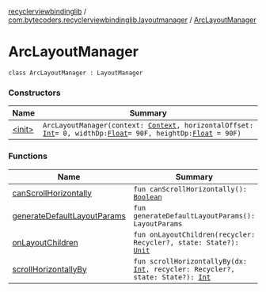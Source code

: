 [recyclerviewbindinglib](../../index.md) / [com.bytecoders.recyclerviewbindinglib.layoutmanager](../index.md) / [ArcLayoutManager](./index.md)

# ArcLayoutManager

`class ArcLayoutManager : LayoutManager`

### Constructors

| Name | Summary |
|---|---|
| [&lt;init&gt;](-init-.md) | `ArcLayoutManager(context: `[`Context`](https://developer.android.com/reference/android/content/Context.html)`, horizontalOffset: `[`Int`](https://kotlinlang.org/api/latest/jvm/stdlib/kotlin/-int/index.html)` = 0, widthDp: `[`Float`](https://kotlinlang.org/api/latest/jvm/stdlib/kotlin/-float/index.html)` = 90F, heightDp: `[`Float`](https://kotlinlang.org/api/latest/jvm/stdlib/kotlin/-float/index.html)` = 90F)` |

### Functions

| Name | Summary |
|---|---|
| [canScrollHorizontally](can-scroll-horizontally.md) | `fun canScrollHorizontally(): `[`Boolean`](https://kotlinlang.org/api/latest/jvm/stdlib/kotlin/-boolean/index.html) |
| [generateDefaultLayoutParams](generate-default-layout-params.md) | `fun generateDefaultLayoutParams(): LayoutParams` |
| [onLayoutChildren](on-layout-children.md) | `fun onLayoutChildren(recycler: Recycler?, state: State?): `[`Unit`](https://kotlinlang.org/api/latest/jvm/stdlib/kotlin/-unit/index.html) |
| [scrollHorizontallyBy](scroll-horizontally-by.md) | `fun scrollHorizontallyBy(dx: `[`Int`](https://kotlinlang.org/api/latest/jvm/stdlib/kotlin/-int/index.html)`, recycler: Recycler?, state: State?): `[`Int`](https://kotlinlang.org/api/latest/jvm/stdlib/kotlin/-int/index.html) |
